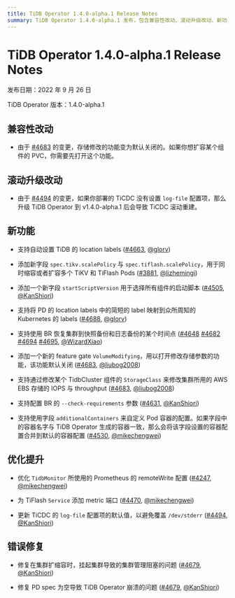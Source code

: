 ```yaml
---
title: TiDB Operator 1.4.0-alpha.1 Release Notes
summary: TiDB Operator 1.4.0-alpha.1 发布，包含兼容性改动、滚动升级改动、新功能、优化提升和错误修复。新增自动设置 TiDB 的 location labels、新字段 `spec.tikv.scalePolicy` 与 `spec.tiflash.scalePolicy`、`startScriptVersion` 字段、BR 恢复集群到备份时间点、feature gate `VolumeModifying`、修改存储参数、配置 BR 的 `--check-requirements` 参数、使用字段 `additionalContainers` 自定义 Pod 容器配置。优化了 `TidbMonitor` 使用的 Prometheus 的 remoteWrite 配置和 TiFlash `Service` 添加 metric 端口。修复了集群扩缩容时的问题和 PD spec 为空导致 TiDB Operator 崩溃的问题。
---
```


# TiDB Operator 1.4.0-alpha.1 Release Notes

发布日期：2022 年 9 月 26 日

TiDB Operator 版本：1.4.0-alpha.1

## 兼容性改动

- 由于 [#4683](https://github.com/pingcap/tidb-operator/pull/4683) 的变更，存储修改的功能变为默认关闭的。如果你想扩容某个组件的 PVC，你需要先打开这个功能。

## 滚动升级改动

- 由于 [#4494](https://github.com/pingcap/tidb-operator/pull/4494) 的变更，如果你部署的 TiCDC 没有设置 `log-file` 配置项，那么升级 TiDB Operator 到 v1.4.0-alpha.1 后会导致 TiCDC 滚动重建。

## 新功能

- 支持自动设置 TiDB 的 location labels ([#4663](https://github.com/pingcap/tidb-operator/pull/4663), [@glorv](https://github.com/glorv))

- 添加新字段 `spec.tikv.scalePolicy` 与 `spec.tiflash.scalePolicy`，用于同时缩容或者扩容多个 TiKV 和 TiFlash Pods ([#3881](https://github.com/pingcap/tidb-operator/pull/3881), [@lizhemingi](https://github.com/lizhemingi))

- 添加一个新字段 `startScriptVersion` 用于选择所有组件的启动脚本 ([#4505](https://github.com/pingcap/tidb-operator/pull/4505), [@KanShiori](https://github.com/KanShiori))

- 支持将 PD 的 location labels 中的简短的 label 映射到众所周知的 Kubernetes 的 labels ([#4688](https://github.com/pingcap/tidb-operator/pull/4688), [@glorv](https://github.com/glorv))

- 支持使用 BR 恢复集群到快照备份和日志备份的某个时间点 ([#4648](https://github.com/pingcap/tidb-operator/pull/4648) [#4682](https://github.com/pingcap/tidb-operator/pull/4682) [#4694](https://github.com/pingcap/tidb-operator/pull/4694) [#4695](https://github.com/pingcap/tidb-operator/pull/4695), [@WizardXiao](https://github.com/WizardXiao))

- 添加一个新的 feature gate `VolumeModifying`，用以打开修改存储参数的功能，该功能默认关闭 ([#4683](https://github.com/pingcap/tidb-operator/pull/4683), [@liubog2008](https://github.com/liubog2008))

- 支持通过修改某个 TidbCluster 组件的 `StorageClass` 来修改集群所用的 AWS EBS 存储的 IOPS 与 throughput ([#4683](https://github.com/pingcap/tidb-operator/pull/4683), [@liubog2008](https://github.com/liubog2008))

- 支持配置 BR 的 `--check-requirements` 参数  ([#4631](https://github.com/pingcap/tidb-operator/pull/4631), [@KanShiori](https://github.com/KanShiori))

- 支持使用字段 `additionalContainers` 来自定义 Pod 容器的配置。如果字段中的容器名字与 TiDB Operator 生成的容器一致，那么会将该字段设置的容器配置合并到默认的容器配置 ([#4530](https://github.com/pingcap/tidb-operator/pull/4530), [@mikechengwei](https://github.com/mikechengwei))

## 优化提升

- 优化 `TidbMonitor` 所使用的 Prometheus 的 remoteWrite 配置 ([#4247](https://github.com/pingcap/tidb-operator/pull/4247), [@mikechengwei](https://github.com/mikechengwei))

- 为 TiFlash `Service` 添加 metric 端口 ([#4470](https://github.com/pingcap/tidb-operator/pull/4470), [@mikechengwei](https://github.com/mikechengwei))

- 更新 TiCDC 的 `log-file` 配置项的默认值，以避免覆盖 `/dev/stderr` ([#4494](https://github.com/pingcap/tidb-operator/pull/4494), [@KanShiori](https://github.com/KanShiori))

## 错误修复

- 修复在集群扩缩容时，挂起集群导致的集群管理阻塞的问题 ([#4679](https://github.com/pingcap/tidb-operator/pull/4679), [@KanShiori](https://github.com/KanShiori))

- 修复 PD spec 为空导致 TiDB Operator 崩溃的问题 ([#4679](https://github.com/pingcap/tidb-operator/pull/4691), [@KanShiori](https://github.com/mahjonp))
